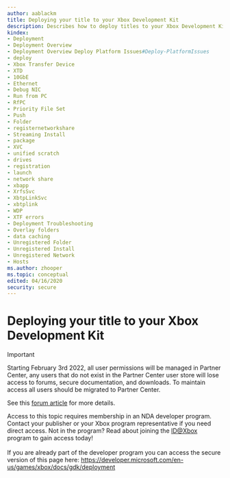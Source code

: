 ```yaml
---
author: aablackm
title: Deploying your title to your Xbox Development Kit
description: Describes how to deploy titles to your Xbox Development Kit.
kindex:
- Deployment
- Deployment Overview
- Deployment Overview Deploy Platform Issues#Deploy-PlatformIssues
- deploy
- Xbox Transfer Device
- XTD
- 10GbE
- Ethernet
- Debug NIC
- Run from PC
- RfPC
- Priority File Set
- Push
- Folder
- registernetworkshare
- Streaming Install
- package
- XVC
- unified scratch
- drives
- registration
- launch
- network share
- xbapp
- XrfsSvc
- XbtpLinkSvc
- xbtplink
- WDP
- XTF errors
- Deployment Troubleshooting
- Overlay folders
- data caching
- Unregistered Folder
- Unregistered Install
- Unregistered Network
- Hosts
ms.author: zhooper
ms.topic: conceptual
edited: 04/16/2020
security: secure
---
```


# Deploying your title to your Xbox Development Kit
> [!IMPORTANT]
> Starting February 3rd 2022, all user permissions will be managed in Partner Center, any users that do not exist in the Partner Center user store will lose access to forums, secure documentation, and downloads. To maintain access all users should be migrated to Partner Center. <p></p>See this <a href="https://forums.xboxlive.com/articles/132187/breaking-change-user-access-for-forums-secure-docu.html">forum article</a> for more details.  

 Access to this topic requires membership in an NDA developer program. Contact your publisher or your Xbox program representative if you need direct access. Not in the program? Read about joining the <a href="https://www.xbox.com/Developers/id">ID@Xbox</a> program to gain access today!  <br/><br/>If you are already part of the developer program you can access the secure version of this page here: <a target="_blank" href="https://developer.microsoft.com/en-us/games/xbox/docs/gdk/deployment">https://developer.microsoft.com/en-us/games/xbox/docs/gdk/deployment</a>